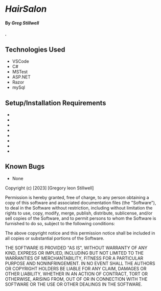 # _HairSalon_

#### By _**Greg Stillwell**_

#### _._

## Technologies Used

* VSCode 
* C#
* MSTest
* ASP.NET
* Razor 
* mySql

## Setup/Installation Requirements


* 
* 
* 
* 
* 
* 
* 
* 

## Known Bugs


* None

Copyright (c) [2023] [Gregory leon Stillwell]

Permission is hereby granted, free of charge, to any person obtaining a copy of this software and associated documentation files (the "Software"), to deal in the Software without restriction, including without limitation the rights to use, copy, modify, merge, publish, distribute, sublicense, and/or sell copies of the Software, and to permit persons to whom the Software is furnished to do so, subject to the following conditions:

The above copyright notice and this permission notice shall be included in all copies or substantial portions of the Software.

THE SOFTWARE IS PROVIDED "AS IS", WITHOUT WARRANTY OF ANY KIND, EXPRESS OR IMPLIED, INCLUDING BUT NOT LIMITED TO THE WARRANTIES OF MERCHANTABILITY, FITNESS FOR A PARTICULAR PURPOSE AND NONINFRINGEMENT. IN NO EVENT SHALL THE AUTHORS OR COPYRIGHT HOLDERS BE LIABLE FOR ANY CLAIM, DAMAGES OR OTHER LIABILITY, WHETHER IN AN ACTION OF CONTRACT, TORT OR OTHERWISE, ARISING FROM, OUT OF OR IN CONNECTION WITH THE SOFTWARE OR THE USE OR OTHER DEALINGS IN THE SOFTWARE.